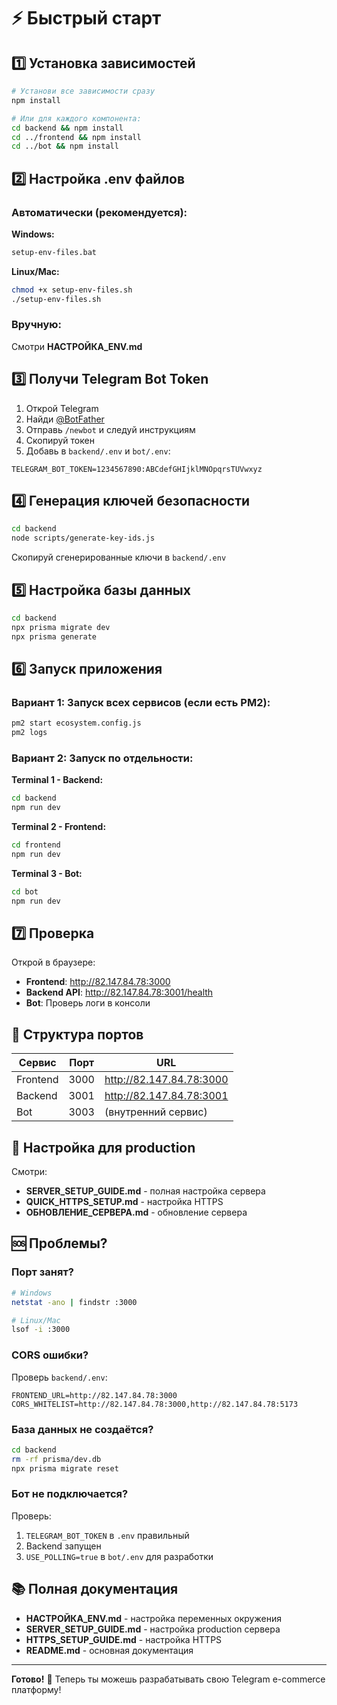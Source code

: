 # ⚡ Быстрый старт

## 1️⃣ Установка зависимостей

```bash
# Установи все зависимости сразу
npm install

# Или для каждого компонента:
cd backend && npm install
cd ../frontend && npm install
cd ../bot && npm install
```

## 2️⃣ Настройка .env файлов

### Автоматически (рекомендуется):

**Windows:**
```cmd
setup-env-files.bat
```

**Linux/Mac:**
```bash
chmod +x setup-env-files.sh
./setup-env-files.sh
```

### Вручную:
Смотри **НАСТРОЙКА_ENV.md**

## 3️⃣ Получи Telegram Bot Token

1. Открой Telegram
2. Найди [@BotFather](https://t.me/BotFather)
3. Отправь `/newbot` и следуй инструкциям
4. Скопируй токен
5. Добавь в `backend/.env` и `bot/.env`:
```env
TELEGRAM_BOT_TOKEN=1234567890:ABCdefGHIjklMNOpqrsTUVwxyz
```

## 4️⃣ Генерация ключей безопасности

```bash
cd backend
node scripts/generate-key-ids.js
```

Скопируй сгенерированные ключи в `backend/.env`

## 5️⃣ Настройка базы данных

```bash
cd backend
npx prisma migrate dev
npx prisma generate
```

## 6️⃣ Запуск приложения

### Вариант 1: Запуск всех сервисов (если есть PM2):
```bash
pm2 start ecosystem.config.js
pm2 logs
```

### Вариант 2: Запуск по отдельности:

**Terminal 1 - Backend:**
```bash
cd backend
npm run dev
```

**Terminal 2 - Frontend:**
```bash
cd frontend
npm run dev
```

**Terminal 3 - Bot:**
```bash
cd bot
npm run dev
```

## 7️⃣ Проверка

Открой в браузере:
- **Frontend**: http://82.147.84.78:3000
- **Backend API**: http://82.147.84.78:3001/health
- **Bot**: Проверь логи в консоли

## 📝 Структура портов

| Сервис   | Порт | URL                      |
|----------|------|--------------------------|
| Frontend | 3000 | http://82.147.84.78:3000    |
| Backend  | 3001 | http://82.147.84.78:3001    |
| Bot      | 3003 | (внутренний сервис)      |

## 🔧 Настройка для production

Смотри:
- **SERVER_SETUP_GUIDE.md** - полная настройка сервера
- **QUICK_HTTPS_SETUP.md** - настройка HTTPS
- **ОБНОВЛЕНИЕ_СЕРВЕРА.md** - обновление сервера

## 🆘 Проблемы?

### Порт занят?
```bash
# Windows
netstat -ano | findstr :3000

# Linux/Mac
lsof -i :3000
```

### CORS ошибки?
Проверь `backend/.env`:
```env
FRONTEND_URL=http://82.147.84.78:3000
CORS_WHITELIST=http://82.147.84.78:3000,http://82.147.84.78:5173
```

### База данных не создаётся?
```bash
cd backend
rm -rf prisma/dev.db
npx prisma migrate reset
```

### Бот не подключается?
Проверь:
1. `TELEGRAM_BOT_TOKEN` в `.env` правильный
2. Backend запущен
3. `USE_POLLING=true` в `bot/.env` для разработки

## 📚 Полная документация

- **НАСТРОЙКА_ENV.md** - настройка переменных окружения
- **SERVER_SETUP_GUIDE.md** - настройка production сервера
- **HTTPS_SETUP_GUIDE.md** - настройка HTTPS
- **README.md** - основная документация

---

**Готово!** 🎉 Теперь ты можешь разрабатывать свою Telegram e-commerce платформу!

